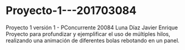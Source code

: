 # Proyecto-1---201703084  
Proyecto 1 versión 1 - PConcurrente 20084 Luna Díaz Javier Enrique  
Proyecto para profundizar y ejemplificar el uso de múltiples hilos, realizando una animación de diferentes bolas rebotando en un panel.
